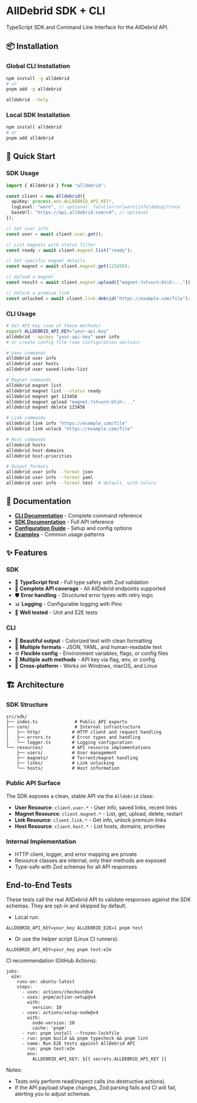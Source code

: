 # AllDebrid SDK + CLI

TypeScript SDK and Command Line Interface for the AllDebrid API.

## 📦 Installation

### Global CLI Installation
```bash
npm install -g alldebrid
# or
pnpm add -g alldebrid

alldebrid --help
```

### Local SDK Installation
```bash
npm install alldebrid
# or  
pnpm add alldebrid
```

## 🚀 Quick Start

### SDK Usage
```typescript
import { Alldebrid } from "alldebrid";

const client = new Alldebrid({
  apiKey: process.env.ALLDEBRID_API_KEY!,
  logLevel: "warn", // optional: fatal|error|warn|info|debug|trace
  baseUrl: "https://api.alldebrid.com/v4", // optional
});

// Get user info
const user = await client.user.get();

// List magnets with status filter
const ready = await client.magnet.list("ready");

// Get specific magnet details
const magnet = await client.magnet.get(123456);

// Upload a magnet
const result = await client.magnet.upload(["magnet:?xt=urn:btih:..."]);

// Unlock a premium link
const unlocked = await client.link.debrid("https://example.com/file");
```

### CLI Usage
```bash
# Set API key (one of these methods)
export ALLDEBRID_API_KEY="your-api-key"
alldebrid --apikey "your-api-key" user info
# or create config file (see Configuration section)

# User commands
alldebrid user info
alldebrid user hosts
alldebrid user saved-links-list

# Magnet commands  
alldebrid magnet list
alldebrid magnet list --status ready
alldebrid magnet get 123456
alldebrid magnet upload "magnet:?xt=urn:btih:..."
alldebrid magnet delete 123456

# Link commands
alldebrid link info "https://example.com/file"
alldebrid link unlock "https://example.com/file"

# Host commands
alldebrid hosts
alldebrid host-domains
alldebrid host-priorities

# Output formats
alldebrid user info --format json
alldebrid user info --format yaml
alldebrid user info --format text  # default, with colors
```

## 📖 Documentation

- **[CLI Documentation](docs/cli.md)** - Complete command reference
- **[SDK Documentation](docs/sdk.md)** - Full API reference  
- **[Configuration Guide](docs/configuration.md)** - Setup and config options
- **[Examples](docs/examples.md)** - Common usage patterns

## ✨ Features

### SDK
- 🔷 **TypeScript first** - Full type safety with Zod validation
- 🔄 **Complete API coverage** - All AllDebrid endpoints supported
- 🛡️ **Error handling** - Structured error types with retry logic
- 📊 **Logging** - Configurable logging with Pino
- 🧪 **Well tested** - Unit and E2E tests

### CLI
- 🎨 **Beautiful output** - Colorized text with clean formatting
- 📄 **Multiple formats** - JSON, YAML, and human-readable text
- ⚙️ **Flexible config** - Environment variables, flags, or config files
- 🔑 **Multiple auth methods** - API key via flag, env, or config
- 📍 **Cross-platform** - Works on Windows, macOS, and Linux

## 🏗️ Architecture

### SDK Structure
```
src/sdk/
├── index.ts              # Public API exports
├── core/                 # Internal infrastructure  
│   ├── http/            # HTTP client and request handling
│   ├── errors.ts        # Error types and handling
│   └── logger.ts        # Logging configuration
└── resources/           # API resource implementations
    ├── users/           # User management
    ├── magnets/         # Torrent/magnet handling
    ├── links/           # Link unlocking
    └── hosts/           # Host information
```

### Public API Surface
The SDK exposes a clean, stable API via the `Alldebrid` class:
- **User Resource**: `client.user.*` - User info, saved links, recent links
- **Magnet Resource**: `client.magnet.*` - List, get, upload, delete, restart
- **Link Resource**: `client.link.*` - Get info, unlock premium links  
- **Host Resource**: `client.host.*` - List hosts, domains, priorities

### Internal Implementation
- HTTP client, logger, and error mapping are private
- Resource classes are internal; only their methods are exposed
- Type-safe with Zod schemas for all API responses

## End-to-End Tests

These tests call the real AllDebrid API to validate responses against the SDK schemas. They are opt-in and skipped by default.

- Local run:

```
ALLDEBRID_API_KEY=your_key ALLDEBRID_E2E=1 pnpm test
```

- Or use the helper script (Linux CI runners):

```
ALLDEBRID_API_KEY=your_key pnpm test:e2e
```

CI recommendation (GitHub Actions):

```
jobs:
  e2e:
    runs-on: ubuntu-latest
    steps:
      - uses: actions/checkout@v4
      - uses: pnpm/action-setup@v4
        with:
          version: 10
      - uses: actions/setup-node@v4
        with:
          node-version: 20
          cache: 'pnpm'
      - run: pnpm install --frozen-lockfile
      - run: pnpm build && pnpm typecheck && pnpm lint
      - name: Run E2E tests against AllDebrid API
        run: pnpm test:e2e
        env:
          ALLDEBRID_API_KEY: ${{ secrets.ALLDEBRID_API_KEY }}
```

Notes:
- Tests only perform read/inspect calls (no destructive actions).
- If the API payload shape changes, Zod parsing fails and CI will fail, alerting you to adjust schemas.
